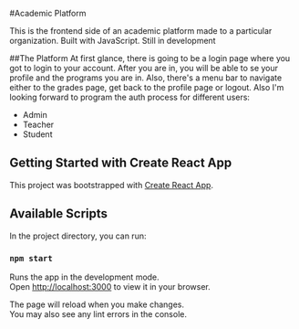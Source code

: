 #Academic Platform

This is the frontend side of an academic platform made to a particular organization. Built with JavaScript. Still in development

##The Platform
At first glance, there is going to be a login page where you got to login to your account. After you are in, you will be able to se your profile and
the programs you are in. Also, there's a menu bar to navigate either to the grades page, get back to the profile page or logout. 
Also I'm looking forward to program the auth process for different users: 
- Admin
- Teacher
- Student

## Getting Started with Create React App

This project was bootstrapped with [Create React App](https://github.com/facebook/create-react-app).

## Available Scripts

In the project directory, you can run:

### `npm start`

Runs the app in the development mode.\
Open [http://localhost:3000](http://localhost:3000) to view it in your browser.

The page will reload when you make changes.\
You may also see any lint errors in the console.
